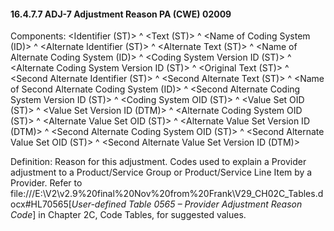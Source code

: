 #### 16.4.7.7 ADJ-7 Adjustment Reason PA (CWE) 02009

Components: &lt;Identifier (ST)> ^ &lt;Text (ST)> ^ &lt;Name of Coding System (ID)> ^ &lt;Alternate Identifier (ST)> ^ &lt;Alternate Text (ST)> ^ &lt;Name of Alternate Coding System (ID)> ^ &lt;Coding System Version ID (ST)> ^ &lt;Alternate Coding System Version ID (ST)> ^ &lt;Original Text (ST)> ^ &lt;Second Alternate Identifier (ST)> ^ &lt;Second Alternate Text (ST)> ^ &lt;Name of Second Alternate Coding System (ID)> ^ &lt;Second Alternate Coding System Version ID (ST)> ^ &lt;Coding System OID (ST)> ^ &lt;Value Set OID (ST)> ^ &lt;Value Set Version ID (DTM)> ^ &lt;Alternate Coding System OID (ST)> ^ &lt;Alternate Value Set OID (ST)> ^ &lt;Alternate Value Set Version ID (DTM)> ^ &lt;Second Alternate Coding System OID (ST)> ^ &lt;Second Alternate Value Set OID (ST)> ^ &lt;Second Alternate Value Set Version ID (DTM)>

Definition: Reason for this adjustment. Codes used to explain a Provider adjustment to a Product/Service Group or Product/Service Line Item by a Provider. Refer to file:///E:\V2\v2.9%20final%20Nov%20from%20Frank\V29_CH02C_Tables.docx#HL70565[_User-defined Table 0565 – Provider Adjustment Reason Code_] in Chapter 2C, Code Tables, for suggested values.
